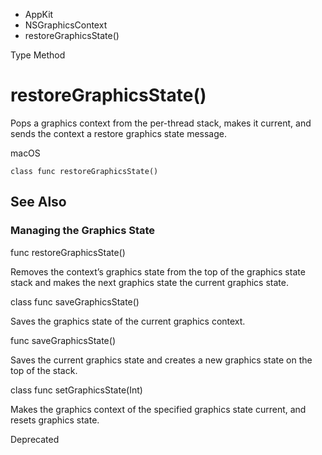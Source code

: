 

- AppKit
- NSGraphicsContext
-  restoreGraphicsState() 

Type Method

# restoreGraphicsState()

Pops a graphics context from the per-thread stack, makes it current, and sends the context a restore graphics state message.

macOS

``` source
class func restoreGraphicsState()
```

## See Also

### Managing the Graphics State

func restoreGraphicsState()

Removes the context’s graphics state from the top of the graphics state stack and makes the next graphics state the current graphics state.

class func saveGraphicsState()

Saves the graphics state of the current graphics context.

func saveGraphicsState()

Saves the current graphics state and creates a new graphics state on the top of the stack.

class func setGraphicsState(Int)

Makes the graphics context of the specified graphics state current, and resets graphics state.

Deprecated

